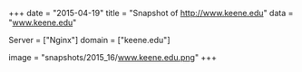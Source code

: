 
+++
date = "2015-04-19"
title = "Snapshot of http://www.keene.edu"
data = "www.keene.edu"

Server = ["Nginx"]
domain = ["keene.edu"]

  image = "snapshots/2015_16/www.keene.edu.png"
+++
#

